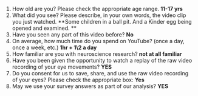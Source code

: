 1. How old are you? Please check the appropriate age range. **11-17 yrs**  
2. What did you see? Please describe, in your own words, the video clip you just watched. **Some children in a ball pit. And a Kinder egg being opened and examined. **  
3. Have you seen any part of this video before? **No**  
4. On average, how much time do you spend on YouTube? (once a day, once a week, etc.) **1hr + 1\2 a day**  
5. How familiar are you with neuroscience research? **not at all familiar**  
6. Have you been given the opportunity to watch a replay of the raw video recording of your eye movements? **YES**  
7. Do you consent for us to save, share, and use the raw video recording of your eyes? Please check the appropriate box: **Yes**  
8. May we use your survey answers as part of our analysis? **YES**  
